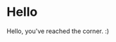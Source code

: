 <!-- index2.md -->

# Hello

Hello, you've reached the corner.  :)

<!-- this container holds the data -->
<div id="dataContainer"
     style="display:none; white-space: pre-wrap; margin-top:1rem; background:#f9f9f9; padding:1em; border:1px solid #ddd;">
  {% include_relative data.txt %}
</div>

<!--  hotspot -->
<div id="Hotspot"
     style="
       position: fixed;
       top: 0;
       right: 0;
       width: 20px;
       height: 20px;
       opacity: 0;
       cursor: pointer;
       z-index: 1000;
     "
></div>

<script>
  let revealed = false;
  function revealData() {
    if (revealed) return;
    revealed = true;
    // show the pre-embedded data
    document.getElementById('dataContainer').style.display = 'block';
    // remove the hotspot so it can't be retriggered
    const hs = document.getElementById('Hotspot');
    if (hs) hs.remove();
  }

  // click-hotspot trigger
  document.getElementById('Hotspot')
          .addEventListener('click', revealData);

  // keyboard shortcut trigger: Ctrl+Shift+V
  document.addEventListener('keydown', e => {
    if (!revealed && e.ctrlKey && e.shiftKey && e.key === 'V') {
      revealData();
    }
  });
</script>
